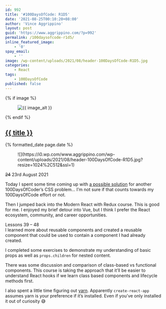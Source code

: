 ```yaml
---
id: 992
title: '#100DaysOfCode: R1D5'
date: '2021-08-25T00:10:20+08:00'
author: 'Vince Aggrippino'
layout: post
guid: 'https://www.aggrippino.com/?p=992'
permalink: /100daysofcode-r1d5/
inline_featured_image:
    - '0'
spay_email:
    - ''
image: /wp-content/uploads/2021/08/header-100DaysOfCode-R1D5.jpg
categories:
    - React
tags:
    - 100DaysOfCode
published: false
---
```

{% if image %}
    <figure class="post__image">
        <img src="{{ image }}" alt="{{ image_alt }}">
    </figure>
{% endif %}

<h2 class="post__title"><a href="{{ page.url }}">{{ title }}</a></h2>
<div class="post__date">{% formatted_date page.date %}</div>

<figure class="wp-block-image size-large is-style-default">![](https://i0.wp.com/www.aggrippino.com/wp-content/uploads/2021/08/header-100DaysOfCode-R1D5.jpg?resize=1024%2C512&ssl=1)</figure><s>24</s> 23rd August 2021

Today I spent some time coming up with [a possible solution](https://codepen.io/VAggrippino/pen/BaZayxw) for another 100DaysOfCoder’s CSS problem… I’m not sure if that counts towards my 100DaysOfCode effort or not.

Then I jumped back into the Modern React with Redux course. This is good for me. I enjoyed my brief detour into Vue, but I think I prefer the React ecosystem, community, and career opportunities.

Lessons 39 – 48  
I learned more about reusable components and created a reusable component that could be used to contain a component I had already created.

I completed some exercises to demonstrate my understanding of basic props as well as `props.children` for nested content.

There was some discussion and comparison of class-based vs functional components. This course is taking the approach that it’ll be easier to understand React hooks if we learn class based components and lifecycle methods first.

I also spent a little time figuring out [yarn](https://yarnpkg.com/). Apparently `create-react-app` assumes yarn is your preference if it’s installed. Even if you’ve only installed it out of curiosity 😅